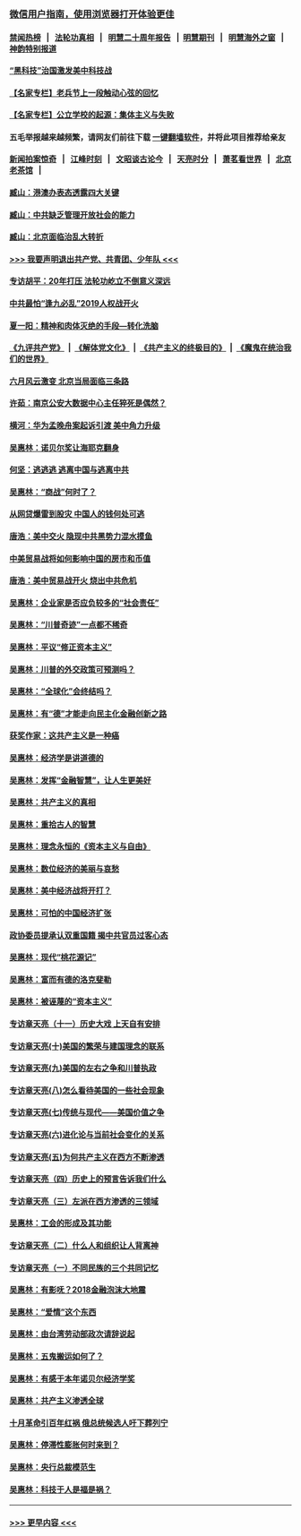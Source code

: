 ### [微信用户指南，使用浏览器打开体验更佳](https://github.com/gfw-breaker/banned-news1/blob/master/indexes/wechat-guide.md?t=0)
#### [禁闻热榜](热点新闻.md?t=0)  &nbsp;&nbsp;|&nbsp;&nbsp; [法轮功真相](https://github.com/gfw-breaker/truth/blob/master/README.md?t=0) &nbsp;&nbsp;|&nbsp;&nbsp; [明慧二十周年报告](https://github.com/gfw-breaker/mh-reports/blob/master/README.md?t=0) &nbsp;&nbsp;|&nbsp;&nbsp;[明慧期刊](https://github.com/gfw-breaker/mh-qikan) &nbsp;&nbsp;|&nbsp;&nbsp; [明慧海外之窗](https://github.com/gfw-breaker/mh-news/blob/master/README.md?t=0) &nbsp;&nbsp;|&nbsp;&nbsp; [神韵特别报道](https://github.com/gfw-breaker/mh-news/blob/master/shenyun.md?t=0)
#### [“黑科技”治国激发美中科技战](../pages/nsc423/n11638056.md?t=02081933) 
#### [【名家专栏】老兵节上一段触动心弦的回忆](../pages/nsc423/n11646016.md?t=02081933) 
#### [【名家专栏】公立学校的起源：集体主义与失败](../pages/nsc423/n11601833.md?t=02081933) 
#### 五毛举报越来越频繁，请网友们前往下载 [一键翻墙软件](https://github.com/gfw-breaker/ssr-accounts)，并将此项目推荐给亲友
#### [新闻拍案惊奇](https://github.com/gfw-breaker/banned-news1/blob/master/pages/link4.md) &nbsp;&nbsp;|&nbsp;&nbsp; [江峰时刻](https://github.com/gfw-breaker/banned-news1/blob/master/pages/link4.md) &nbsp;&nbsp;|&nbsp;&nbsp; [文昭谈古论今](https://github.com/gfw-breaker/banned-news1/blob/master/pages/link4.md) &nbsp;&nbsp;|&nbsp;&nbsp; [天亮时分](https://github.com/gfw-breaker/banned-news1/blob/master/pages/link4.md) &nbsp;&nbsp;|&nbsp;&nbsp; [萧茗看世界](https://github.com/gfw-breaker/banned-news1/blob/master/pages/link4.md) &nbsp;&nbsp;|&nbsp;&nbsp; [北京老茶馆](https://github.com/gfw-breaker/banned-news1/blob/master/pages/link4.md) &nbsp;&nbsp;|&nbsp;&nbsp; 
#### [臧山：港澳办表态透露四大关键](../pages/nsc423/n11421628.md?t=02081933) 
#### [臧山：中共缺乏管理开放社会的能力](../pages/nsc423/n11407457.md?t=02081933) 
#### [臧山：北京面临治乱大转折](../pages/nsc423/n11406895.md?t=02081933) 
#### [>>> 我要声明退出共产党、共青团、少年队 <<<](https://github.com/begood0513/goodnews/blob/master/quit/letter.md) 
#### [专访胡平：20年打压 法轮功屹立不倒意义深远](../pages/nsc423/n11398800.md?t=02081933) 
#### [中共最怕“逢九必乱”2019人权战开火](../pages/nsc423/n11385248.md?t=02081933) 
#### [夏一阳：精神和肉体灭绝的手段—转化洗脑](../pages/nsc423/n11368250.md?t=02081933) 
#### [《九评共产党》](https://github.com/begood0513/9ping.md/blob/master/README.md) &nbsp;|&nbsp; [《解体党文化》](../../../../jtdwh.md/blob/master/README.md)  &nbsp;|&nbsp; [《共产主义的终极目的》](../../../../gczydzjmd.md/blob/master/README.md) &nbsp;|&nbsp; [《魔鬼在统治我们的世界》](../../../../mgztzwmdsj.md/blob/master/README.md) 
#### [六月风云激变 北京当局面临三条路](../pages/nsc423/n11313668.md?t=02081933) 
#### [许茹：南京公安大数据中心主任猝死是偶然？](../pages/nsc423/n11064744.md?t=02081933) 
#### [横河：华为孟晚舟案起诉引渡 美中角力升级](../pages/nsc423/n11027230.md?t=02081933) 
#### [吴惠林：诺贝尔奖让海耶克翻身](../pages/nsc423/n10890049.md?t=02081933) 
#### [何坚：逃逃逃 逃离中国与逃离中共](../pages/nsc423/n10592891.md?t=02081933) 
#### [吴惠林：“商战”何时了？](../pages/nsc423/n10573558.md?t=02081933) 
#### [从网贷爆雷到股灾 中国人的钱何处可逃](../pages/nsc423/n10572800.md?t=02081933) 
#### [唐浩：美中交火 隐现中共黑势力混水摸鱼](../pages/nsc423/n10544040.md?t=02081933) 
#### [中美贸易战将如何影响中国的房市和币值](../pages/nsc423/n10543697.md?t=02081933) 
#### [唐浩：美中贸易战开火 烧出中共危机](../pages/nsc423/n10540126.md?t=02081933) 
#### [吴惠林：企业家是否应负较多的“社会责任”](../pages/nsc423/n10535022.md?t=02081933) 
#### [吴惠林：“川普奇迹”一点都不稀奇](../pages/nsc423/n10512808.md?t=02081933) 
#### [吴惠林：平议“修正资本主义”](../pages/nsc423/n10495724.md?t=02081933) 
#### [吴惠林：川普的外交政策可预测吗？](../pages/nsc423/n10462387.md?t=02081933) 
#### [吴惠林：“全球化”会终结吗？](../pages/nsc423/n10452838.md?t=02081933) 
#### [吴惠林：有“德”才能走向民主化金融创新之路](../pages/nsc423/n10432292.md?t=02081933) 
#### [获奖作家：这共产主义是一种癌](../pages/nsc423/n10431541.md?t=02081933) 
#### [吴惠林：经济学是讲道德的](../pages/nsc423/n10398014.md?t=02081933) 
#### [吴惠林：发挥“金融智慧”，让人生更美好](../pages/nsc423/n10375019.md?t=02081933) 
#### [吴惠林：共产主义的真相](../pages/nsc423/n10351394.md?t=02081933) 
#### [吴惠林：重拾古人的智慧](../pages/nsc423/n10337691.md?t=02081933) 
#### [吴惠林：理念永恒的《资本主义与自由》](../pages/nsc423/n10316274.md?t=02081933) 
#### [吴惠林：数位经济的美丽与哀愁](../pages/nsc423/n10292946.md?t=02081933) 
#### [吴惠林：美中经济战将开打？](../pages/nsc423/n10258825.md?t=02081933) 
#### [吴惠林：可怕的中国经济扩张](../pages/nsc423/n10219147.md?t=02081933) 
#### [政协委员提承认双重国籍 揭中共官员过客心态](../pages/nsc423/n10208809.md?t=02081933) 
#### [吴惠林：现代“桃花源记”](../pages/nsc423/n10185234.md?t=02081933) 
#### [吴惠林：富而有德的洛克斐勒](../pages/nsc423/n10142264.md?t=02081933) 
#### [吴惠林：被诬蔑的“资本主义”](../pages/nsc423/n10124816.md?t=02081933) 
#### [专访章天亮（十一）历史大戏 上天自有安排](../pages/nsc423/n10094905.md?t=02081933) 
#### [专访章天亮(十)美国的繁荣与建国理念的联系](../pages/nsc423/n10094899.md?t=02081933) 
#### [专访章天亮(九)美国的左右之争和川普执政](../pages/nsc423/n10094889.md?t=02081933) 
#### [专访章天亮(八)怎么看待美国的一些社会现象](../pages/nsc423/n10094857.md?t=02081933) 
#### [专访章天亮(七)传统与现代——美国价值之争](../pages/nsc423/n10093140.md?t=02081933) 
#### [专访章天亮(六)进化论与当前社会变化的关系](../pages/nsc423/n10092036.md?t=02081933) 
#### [专访章天亮(五)为何共产主义在西方不断渗透](../pages/nsc423/n10083620.md?t=02081933) 
#### [专访章天亮（四）历史上的预言告诉我们什么](../pages/nsc423/n10083606.md?t=02081933) 
#### [专访章天亮（三）左派在西方渗透的三领域](../pages/nsc423/n10081115.md?t=02081933) 
#### [吴惠林：工会的形成及其功能](../pages/nsc423/n10080633.md?t=02081933) 
#### [专访章天亮（二）什么人和组织让人背离神](../pages/nsc423/n10076637.md?t=02081933) 
#### [专访章天亮（一）不同民族的三个共同记忆](../pages/nsc423/n10074188.md?t=02081933) 
#### [吴惠林：有影呒？2018金融泡沫大地震](../pages/nsc423/n10040534.md?t=02081933) 
#### [吴惠林：“爱情”这个东西](../pages/nsc423/n10019423.md?t=02081933) 
#### [吴惠林：由台湾劳动部政次请辞说起](../pages/nsc423/n9979679.md?t=02081933) 
#### [吴惠林：五鬼搬运如何了？](../pages/nsc423/n9925338.md?t=02081933) 
#### [吴惠林：有感于本年诺贝尔经济学奖](../pages/nsc423/n9871883.md?t=02081933) 
#### [吴惠林：共产主义渗透全球](../pages/nsc423/n9812748.md?t=02081933) 
#### [十月革命引百年红祸 俄总统候选人吁下葬列宁](../pages/nsc423/n9810182.md?t=02081933) 
#### [吴惠林：停滞性膨胀何时来到？](../pages/nsc423/n9764136.md?t=02081933) 
#### [吴惠林：央行总裁模范生](../pages/nsc423/n9728134.md?t=02081933) 
#### [吴惠林：科技于人是福是祸？](../pages/nsc423/n9672982.md?t=02081933) 

----
#### [ >>> 更早内容 <<< ](../indexes/nsc423-earlier.md)
